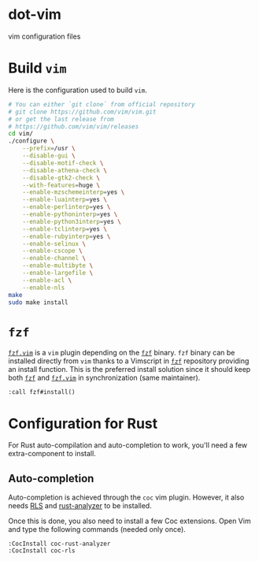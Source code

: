 dot-vim
=======

vim configuration files

# Build `vim`

Here is the configuration used to build `vim`.

```bash
# You can either `git clone` from official repository
# git clone https://github.com/vim/vim.git
# or get the last release from
# https://github.com/vim/vim/releases
cd vim/
./configure \
	--prefix=/usr \
	--disable-gui \
	--disable-motif-check \
	--disable-athena-check \
	--disable-gtk2-check \
	--with-features=huge \
	--enable-mzschemeinterp=yes \
	--enable-luainterp=yes \
	--enable-perlinterp=yes \
	--enable-pythoninterp=yes \
	--enable-python3interp=yes \
	--enable-tclinterp=yes \
	--enable-rubyinterp=yes \
	--enable-selinux \
	--enable-cscope \
	--enable-channel \
	--enable-multibyte \
	--enable-largefile \
	--enable-acl \
	--enable-nls
make
sudo make install
```

# `fzf`
[`fzf.vim`] is a `vim` plugin depending on the [`fzf`] binary. `fzf` binary can
be installed directly from `vim` thanks to a Vimscript in [`fzf`] repository
providing an install function. This is the preferred install solution since it
should keep both [`fzf`] and [`fzf.vim`] in synchronization (same maintainer).

```
:call fzf#install()
```

[`fzf.vim`]: https://github.com/junegunn/fzf.vim
[`fzf`]: https://github.com/junegunn/fzf

# Configuration for Rust
For Rust auto-compilation and auto-completion to work, you'll need a few
extra-component to install.

## Auto-completion
Auto-completion is achieved through the `coc` vim plugin. However, it also needs
[RLS] and [rust-analyzer] to be installed.

Once this is done, you also need to install a few Coc extensions. Open Vim and
type the following commands (needed only once).

```vim
:CocInstall coc-rust-analyzer
:CocInstall coc-rls
```

[RLS]: https://github.com/rust-lang/rls
[rust-analyzer]: https://github.com/rust-analyzer/rust-analyzer
